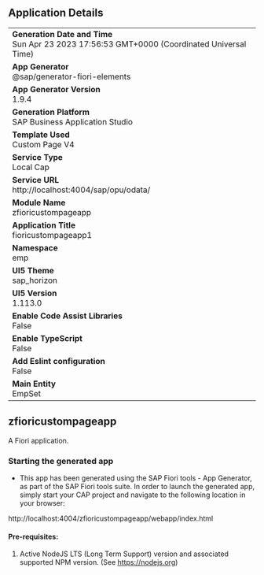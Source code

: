## Application Details
|               |
| ------------- |
|**Generation Date and Time**<br>Sun Apr 23 2023 17:56:53 GMT+0000 (Coordinated Universal Time)|
|**App Generator**<br>@sap/generator-fiori-elements|
|**App Generator Version**<br>1.9.4|
|**Generation Platform**<br>SAP Business Application Studio|
|**Template Used**<br>Custom Page V4|
|**Service Type**<br>Local Cap|
|**Service URL**<br>http://localhost:4004/sap/opu/odata/
|**Module Name**<br>zfioricustompageapp|
|**Application Title**<br>fioricustompageapp1|
|**Namespace**<br>emp|
|**UI5 Theme**<br>sap_horizon|
|**UI5 Version**<br>1.113.0|
|**Enable Code Assist Libraries**<br>False|
|**Enable TypeScript**<br>False|
|**Add Eslint configuration**<br>False|
|**Main Entity**<br>EmpSet|

## zfioricustompageapp

A Fiori application.

### Starting the generated app

-   This app has been generated using the SAP Fiori tools - App Generator, as part of the SAP Fiori tools suite.  In order to launch the generated app, simply start your CAP project and navigate to the following location in your browser:

http://localhost:4004/zfioricustompageapp/webapp/index.html

#### Pre-requisites:

1. Active NodeJS LTS (Long Term Support) version and associated supported NPM version.  (See https://nodejs.org)


